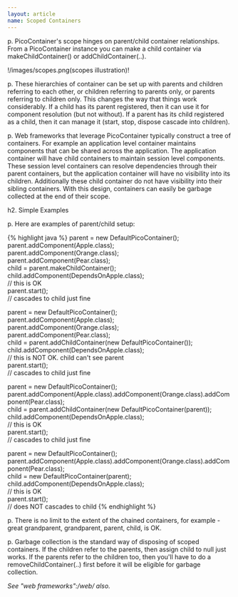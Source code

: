 ```yaml
---
layout: article
name: Scoped Containers
---
```


p. PicoContainer's scope hinges on parent/child container relationships. From a PicoContainer instance you can make a child container via makeChildContainer() or addChildContainer(..).

!/images/scopes.png(scopes illustration)!

p. These hierarchies of container can be set up with parents and children referring to each other, or children referring to parents only, or parents referring to children only. This changes the way that things work considerably. If a child has its parent registered, then it can use it for component resolution (but not without). If a parent has its child registered as a child, then it can manage it (start, stop, dispose cascade into children).

p. Web frameworks that leverage PicoContainer typically construct a tree of containers. For example an application level container maintains components that can be shared across the application. The application container will have child containers to maintain session level components. These session level containers can resolve dependencies through their parent containers, but the application container will have no visibility into its children. Additionally these child container do not have visibility into their sibling containers. With this design, containers can easily be garbage collected at the end of their scope.

h2. Simple Examples

p. Here are examples of parent/child setup:

{% highlight java %}
parent = new DefaultPicoContainer();  
parent.addComponent(Apple.class);  
parent.addComponent(Orange.class);  
parent.addComponent(Pear.class);  
child = parent.makeChildContainer();  
child.addComponent(DependsOnApple.class);  
// this is OK  
parent.start();  
// cascades to child just fine  

parent = new DefaultPicoContainer();  
parent.addComponent(Apple.class);  
parent.addComponent(Orange.class);  
parent.addComponent(Pear.class);  
child = parent.addChildContainer(new DefaultPicoContainer());  
child.addComponent(DependsOnApple.class);  
// this is NOT OK. child can't see parent  
parent.start();  
// cascades to child just fine  

parent = new DefaultPicoContainer();  
parent.addComponent(Apple.class).addComponent(Orange.class).addComponent(Pear.class);  
child = parent.addChildContainer(new DefaultPicoContainer(parent));  
child.addComponent(DependsOnApple.class);  
// this is OK  
parent.start();  
// cascades to child just fine  

parent = new DefaultPicoContainer();  
parent.addComponent(Apple.class).addComponent(Orange.class).addComponent(Pear.class);  
child = new DefaultPicoContainer(parent);  
child.addComponent(DependsOnApple.class);  
// this is  OK  
parent.start();  
// does NOT cascades to child
{% endhighlight %}

p. There is no limit to the extent of the chained containers, for example - great grandparent, grandparent, parent, child, is OK.

p. Garbage collection is the standard way of disposing of scoped containers. If the children refer to the parents, then assign child to null just works. If the parents refer to the children too, then you'll have to do a removeChildContainer(..) first before it will be eligible for garbage collection.

 *See "web frameworks":/web/*  *also.* 